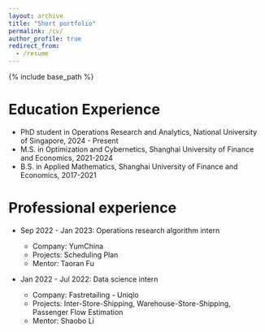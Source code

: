 ```yaml
---
layout: archive
title: "Short portfolio"
permalink: /cv/
author_profile: true
redirect_from:
  - /resume
---
```


{% include base_path %}

Education Experience
======
* PhD student in Operations Research and Analytics, National University of Singapore, 2024 - Present
* M.S. in Optimization and Cybernetics, Shanghai University of Finance and Economics, 2021-2024
* B.S. in Applied Mathematics, Shanghai University of Finance and Economics, 2017-2021

Professional experience
======
* Sep 2022 - Jan 2023: Operations research algorithm intern
  * Company: YumChina
  * Projects: Scheduling Plan
  * Mentor: Taoran Fu
    
* Jan 2022 - Jul 2022: Data science intern
  * Company: Fastretailing - Uniqlo
  * Projects: Inter-Store-Shipping, Warehouse-Store-Shipping, Passenger Flow Estimation
  * Mentor: Shaobo Li
  
